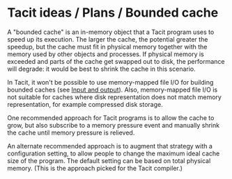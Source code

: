 # Tacit ideas / Plans / Bounded cache

A "bounded cache" is an in-memory object that a Tacit program uses to speed up its execution. The larger the cache, the potential greater the speedup, but the cache must fit in physical memory together with the memory used by other objects and processes. If physical memory is exceeded and parts of the cache get swapped out to disk, the performance will degrade: it would be best to shrink the cache in this scenario.

In Tacit, it won't be possible to use memory-mapped file I/O for building bounded caches (see [Input and output](input-and-output.md)). Also, memory-mapped file I/O is not suitable for caches where disk representation does not match memory representation, for example compressed disk storage.

One recommended approach for Tacit programs is to allow the cache to grow, but also subscribe to a memory pressure event and manually shrink the cache until memory pressure is relieved.

An alternate recommended approach is to augment that strategy with a configuration setting, to allow people to change the maximum ideal cache size of the program. The default setting can be based on total physical memory. (This is the approach picked for the Tacit compiler.)
